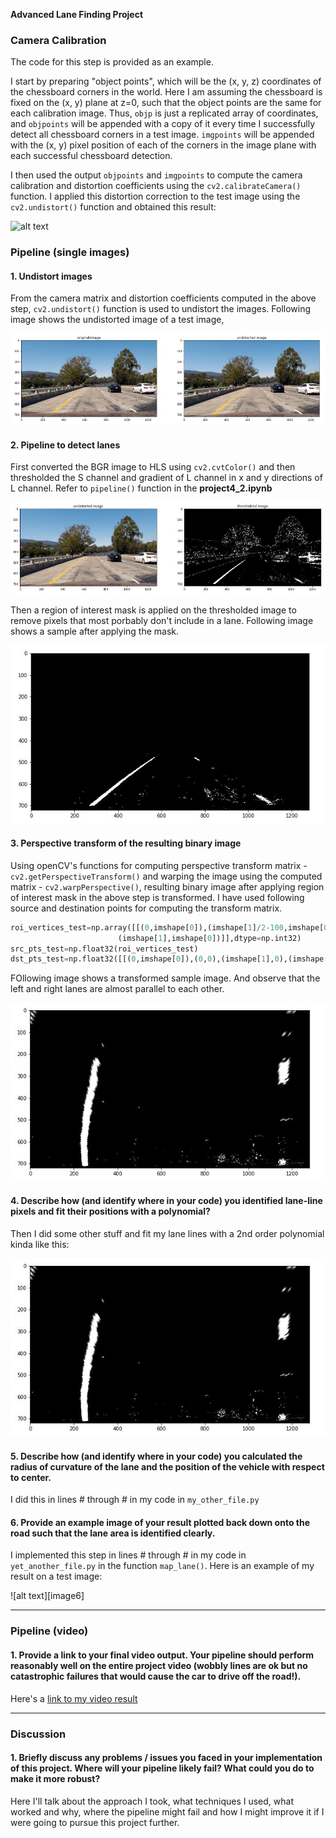 **Advanced Lane Finding Project**

[//]: # (Image References)

[image1]: ./examples/undistort_output.png "Undistorted"
[image2]: ./writeup_images/undistorted_image.jpg "undistorted image example"
[image3]: ./writeup_images/thresholded_image.JPG "thresholded image example"
[image4]: ./writeup_images/roi_mask_applied.JPG "roi mask applied example"
[image5]: ./writeup_images/warped_binary.JPG "warped binary example"
[video1]: ./project_video.mp4 "Video"

### Camera Calibration

The code for this step is provided as an example.

I start by preparing "object points", which will be the (x, y, z) coordinates of the chessboard corners in the world. Here I am assuming the chessboard is fixed on the (x, y) plane at z=0, such that the object points are the same for each calibration image.  Thus, `objp` is just a replicated array of coordinates, and `objpoints` will be appended with a copy of it every time I successfully detect all chessboard corners in a test image.  `imgpoints` will be appended with the (x, y) pixel position of each of the corners in the image plane with each successful chessboard detection.  

I then used the output `objpoints` and `imgpoints` to compute the camera calibration and distortion coefficients using the `cv2.calibrateCamera()` function.  I applied this distortion correction to the test image using the `cv2.undistort()` function and obtained this result: 

![alt text][image1]

### Pipeline (single images)

#### 1. Undistort images

From the camera matrix and distortion coefficients computed in the above step, `cv2.undistort()` function is used to undistort the images. Following image shows the undistorted image of a test image,

![alt text][image2]


#### 2. Pipeline to detect lanes

First converted the BGR image to HLS using `cv2.cvtColor()` and then thresholded the S channel and gradient of L channel in x and y directions of L channel. Refer to `pipeline()` function in the **project4_2.ipynb**

![alt text][image3]

Then a region of interest mask is applied on the thresholded image to remove pixels that most porbably don't include in a lane. Following image shows a sample after applying the mask.

![alt text][image4]


#### 3. Perspective transform of the resulting binary image

Using openCV's functions for computing perspective transform matrix - `cv2.getPerspectiveTransform()` and warping the image using the computed matrix - `cv2.warpPerspective()`, resulting binary image after applying region of interest mask in the above step is transformed. I have used following source and destination points for computing the transform matrix.

```python
roi_vertices_test=np.array([[(0,imshape[0]),(imshape[1]/2-100,imshape[0]/2+100),(imshape[1]/2+100,imshape[0]/2+100),
                        (imshape[1],imshape[0])]],dtype=np.int32)
src_pts_test=np.float32(roi_vertices_test)
dst_pts_test=np.float32([[(0,imshape[0]),(0,0),(imshape[1],0),(imshape[1],imshape[0])]])
```

FOllowing image shows a transformed sample image. And observe that the left and right lanes are almost parallel to each other.

![alt text][image5]

#### 4. Describe how (and identify where in your code) you identified lane-line pixels and fit their positions with a polynomial?

Then I did some other stuff and fit my lane lines with a 2nd order polynomial kinda like this:

![alt text][image5]

#### 5. Describe how (and identify where in your code) you calculated the radius of curvature of the lane and the position of the vehicle with respect to center.

I did this in lines # through # in my code in `my_other_file.py`

#### 6. Provide an example image of your result plotted back down onto the road such that the lane area is identified clearly.

I implemented this step in lines # through # in my code in `yet_another_file.py` in the function `map_lane()`.  Here is an example of my result on a test image:

![alt text][image6]

---

### Pipeline (video)

#### 1. Provide a link to your final video output.  Your pipeline should perform reasonably well on the entire project video (wobbly lines are ok but no catastrophic failures that would cause the car to drive off the road!).

Here's a [link to my video result](./project_video.mp4)

---

### Discussion

#### 1. Briefly discuss any problems / issues you faced in your implementation of this project.  Where will your pipeline likely fail?  What could you do to make it more robust?

Here I'll talk about the approach I took, what techniques I used, what worked and why, where the pipeline might fail and how I might improve it if I were going to pursue this project further.  
